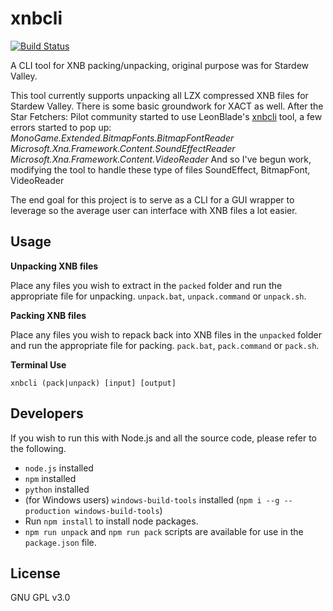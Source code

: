 # xnbcli

[![Build Status](https://travis-ci.com/SumOfAllN00bs/xnbcli.svg?branch=master)](https://travis-ci.com/SumOfAllN00bs/xnbcli)

A CLI tool for XNB packing/unpacking, original purpose was for Stardew Valley.

This tool currently supports unpacking all LZX compressed XNB files for Stardew Valley.
There is some basic groundwork for XACT as well.
After the Star Fetchers: Pilot community started to use LeonBlade's [xnbcli](https://github.com/LeonBlade/xnbcli) tool, a few errors started to pop up:
_MonoGame.Extended.BitmapFonts.BitmapFontReader
Microsoft.Xna.Framework.Content.SoundEffectReader
Microsoft.Xna.Framework.Content.VideoReader_
And so I've begun work, modifying the tool to handle these type of files SoundEffect, BitmapFont, VideoReader


The end goal for this project is to serve as a CLI for a GUI wrapper to leverage so the average user can interface with
XNB files a lot easier.

## Usage

**Unpacking XNB files**

Place any files you wish to extract in the `packed` folder and run the appropriate file for unpacking.  `unpack.bat`, `unpack.command` or `unpack.sh`.

**Packing XNB files**

Place any files you wish to repack back into XNB files in the `unpacked` folder and run the appropriate file for packing.  `pack.bat`, `pack.command` or `pack.sh`.

**Terminal Use**

`xnbcli (pack|unpack) [input] [output]`

## Developers

If you wish to run this with Node.js and all the source code, please refer to the following.

- `node.js` installed
- `npm` installed
- `python` installed
- (for Windows users) `windows-build-tools` installed (`npm i --g --production windows-build-tools`)
- Run `npm install` to install node packages.
- `npm run unpack` and `npm run pack` scripts are available for use in the `package.json` file.

## License
GNU GPL v3.0
